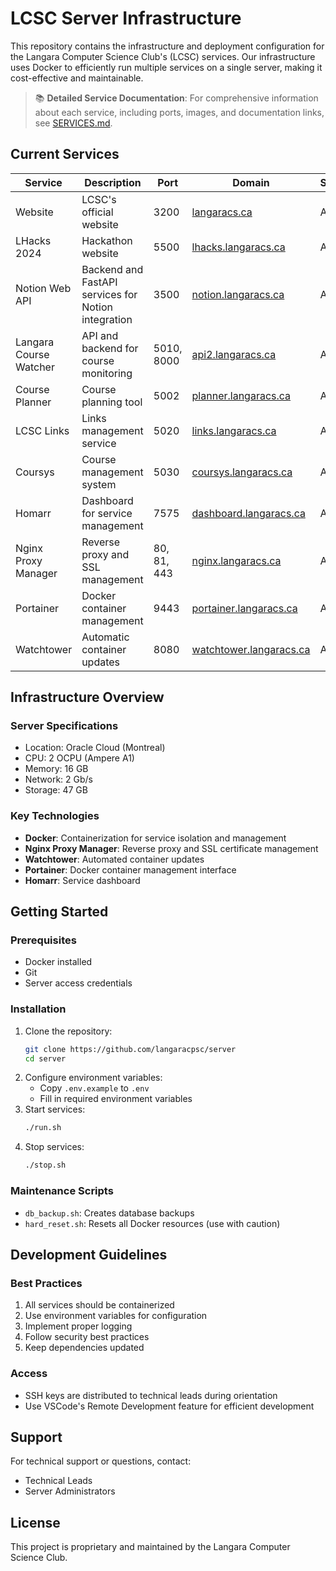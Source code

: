 # LCSC Server Infrastructure

This repository contains the infrastructure and deployment configuration for the Langara Computer Science Club's (LCSC) services. Our infrastructure uses Docker to efficiently run multiple services on a single server, making it cost-effective and maintainable.

> 📚 **Detailed Service Documentation**: For comprehensive information about each service, including ports, images, and documentation links, see [SERVICES.md](SERVICES.md).

## Current Services

| Service | Description | Port | Domain | Status |
|---------|-------------|------|---------|---------|
| Website | LCSC's official website | 3200 | [langaracs.ca](https://langaracs.ca) | Active |
| LHacks 2024 | Hackathon website | 5500 | [lhacks.langaracs.ca](https://lhacks.langaracs.ca) | Active |
| Notion Web API | Backend and FastAPI services for Notion integration | 3500 | [notion.langaracs.ca](https://notion.langaracs.ca) | Active |
| Langara Course Watcher | API and backend for course monitoring | 5010, 8000 | [api2.langaracs.ca](https://api2.langaracs.ca) | Active |
| Course Planner | Course planning tool | 5002 | [planner.langaracs.ca](https://planner.langaracs.ca) | Active |
| LCSC Links | Links management service | 5020 | [links.langaracs.ca](https://links.langaracs.ca) | Active |
| Coursys | Course management system | 5030 | [coursys.langaracs.ca](https://coursys.langaracs.ca) | Active |
| Homarr | Dashboard for service management | 7575 | [dashboard.langaracs.ca](https://dashboard.langaracs.ca) | Active |
| Nginx Proxy Manager | Reverse proxy and SSL management | 80, 81, 443 | [nginx.langaracs.ca](https://nginx.langaracs.ca) | Active |
| Portainer | Docker container management | 9443 | [portainer.langaracs.ca](https://portainer.langaracs.ca) | Active |
| Watchtower | Automatic container updates | 8080 | [watchtower.langaracs.ca](https://watchtower.langaracs.ca) | Active |

## Infrastructure Overview

### Server Specifications
- Location: Oracle Cloud (Montreal)
- CPU: 2 OCPU (Ampere A1)
- Memory: 16 GB
- Network: 2 Gb/s
- Storage: 47 GB

### Key Technologies
- **Docker**: Containerization for service isolation and management
- **Nginx Proxy Manager**: Reverse proxy and SSL certificate management
- **Watchtower**: Automated container updates
- **Portainer**: Docker container management interface
- **Homarr**: Service dashboard

## Getting Started

### Prerequisites
- Docker installed
- Git
- Server access credentials

### Installation
1. Clone the repository:
   ```bash
   git clone https://github.com/langaracpsc/server
   cd server
   ```
2. Configure environment variables:
   - Copy `.env.example` to `.env`
   - Fill in required environment variables
3. Start services:
   ```bash
   ./run.sh
   ```
4. Stop services:
   ```bash
   ./stop.sh
   ```

### Maintenance Scripts
- `db_backup.sh`: Creates database backups
- `hard_reset.sh`: Resets all Docker resources (use with caution)

## Development Guidelines

### Best Practices
1. All services should be containerized
2. Use environment variables for configuration
3. Implement proper logging
4. Follow security best practices
5. Keep dependencies updated

### Access
- SSH keys are distributed to technical leads during orientation
- Use VSCode's Remote Development feature for efficient development

## Support

For technical support or questions, contact:
- Technical Leads
- Server Administrators

## License

This project is proprietary and maintained by the Langara Computer Science Club.